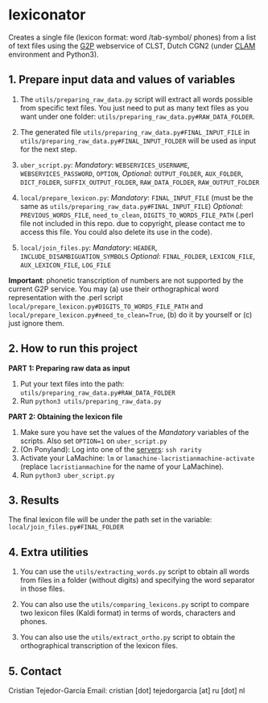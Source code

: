 
# lexiconator
Creates a single file (lexicon format: word /tab-symbol/  phones) from a list of text files using the [G2P](https://webservices.cls.ru.nl/g2pservice/index/) webservice of CLST, Dutch CGN2 (under [CLAM](https://proycon.github.io/LaMachine/) environment and Python3).



## 1. Prepare input data and values of variables
1. The `utils/preparing_raw_data.py` script will extract all words possible from specific text files. You just need to put as many text files as you want under one folder: `utils/preparing_raw_data.py#RAW_DATA_FOLDER`.
 
1. The generated file `utils/preparing_raw_data.py#FINAL_INPUT_FILE` in `utils/preparing_raw_data.py#FINAL_INPUT_FOLDER` will be used as input for the next step.

1.  `uber_script.py`:
*Mandatory*: `WEBSERVICES_USERNAME`, `WEBSERVICES_PASSWORD`, `OPTION`,
*Optional*: `OUTPUT_FOLDER`, `AUX_FOLDER`, `DICT_FOLDER`, `SUFFIX_OUTPUT_FOLDER`, `RAW_DATA_FOLDER`, `RAW_OUTPUT_FOLDER`

1.  `local/prepare_lexicon.py`:
*Mandatory*: `FINAL_INPUT_FILE` (must be the same as `utils/preparing_raw_data.py#FINAL_INPUT_FILE`)
*Optional*: `PREVIOUS_WORDS_FILE`, `need_to_clean`, `DIGITS_TO_WORDS_FILE_PATH` (.perl file not included in this repo. due to copyright, please contact me to access this file. You could also delete its use in the code).

1. `local/join_files.py`:
*Mandatory*: `HEADER`, `INCLUDE_DISAMBIGUATION_SYMBOLS`
*Optional*: `FINAL_FOLDER`, `LEXICON_FILE`, `AUX_LEXICON_FILE`, `LOG_FILE`


**Important**: phonetic transcription of numbers are not supported by the current G2P service. You may (a) use their orthographical word representation with the .perl script `local/prepare_lexicon.py#DIGITS_TO_WORDS_FILE_PATH` and `local/prepare_lexicon.py#need_to_clean=True`, (b) do it by yourself or (c) just ignore them.



## 2. How to run this project
**PART 1: Preparing raw data as input**
1. Put your text files into the path: `utils/preparing_raw_data.py#RAW_DATA_FOLDER`
1. Run `python3 utils/preparing_raw_data.py`

**PART 2: Obtaining the lexicon file**
1. Make sure you have set the values of the *Mandatory* variables of the scripts. Also set `OPTION=1` on `uber_script.py`
1. (On Ponyland): Log into one of the [servers](https://ponyland.science.ru.nl/doku.php?id=wiki:ponyland:about): `ssh rarity`
1. Activate your LaMachine: `lm` or `lamachine-lacristianmachine-activate` (replace `lacristianmachine` for the name of your LaMachine).
1. Run `python3 uber_script.py`


## 3. Results
The final lexicon file will be under the path set in the variable: `local/join_files.py#FINAL_FOLDER`


## 4. Extra utilities
1. You can use the `utils/extracting_words.py` script to obtain all words from files in a folder (without digits) and specifying the word separator in those files.

1. You can also use the `utils/comparing_lexicons.py` script to compare two lexicon files (Kaldi format) in terms of words, characters and phones.

1. You can also use the `utils/extract_ortho.py` script to obtain the orthographical transcription of the lexicon files.


## 5. Contact
Cristian Tejedor-García
Email: cristian [dot] tejedorgarcia [at] ru [dot] nl